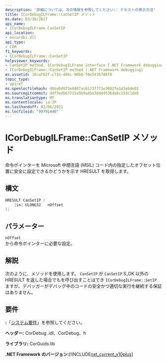 ```yaml
---
description: '詳細については、次の情報を参照してください:: テキストの表示方法'
title: ICorDebugILFrame::CanSetIP メソッド
ms.date: 03/30/2017
api_name:
- ICorDebugILFrame.CanSetIP
api_location:
- mscordbi.dll
api_type:
- COM
f1_keywords:
- ICorDebugILFrame::CanSetIP
helpviewer_keywords:
- CanSetIP method, ICorDebugILFrame interface [.NET Framework debugging]
- ICorDebugILFrame::CanSetIP method [.NET Framework debugging]
ms.assetid: 16caf02f-c71e-486c-90b0-f0e54357d8f0
topic_type:
- apiref
ms.openlocfilehash: d6ba0d073e8807ac6173f7f3e3982fe1d3eb4e01
ms.sourcegitcommit: ddf7edb67715a5b9a45e3dd44536dabc153c1de0
ms.translationtype: MT
ms.contentlocale: ja-JP
ms.lasthandoff: 02/06/2021
ms.locfileid: "99791440"
---
```

# <a name="icordebugilframecansetip-method"></a>ICorDebugILFrame::CanSetIP メソッド

命令ポインターを Microsoft 中間言語 (MSIL) コード内の指定したオフセット位置に安全に設定できるかどうかを示す HRESULT を取得します。  
  
## <a name="syntax"></a>構文  
  
```cpp  
HRESULT CanSetIP (  
    [in] ULONG32   nOffset  
);  
```  
  
## <a name="parameters"></a>パラメーター  

 `nOffset`  
 から命令ポインターに必要な設定。  
  
## <a name="remarks"></a>解説  

 次のように、メソッドを使用します。 `CanSetIP` [](icordebugilframe-setip-method.md) が `CanSetIP` S_OK 以外の HRESULT を返した場合でもを呼び出すことはでき `ICorDebugILFrame::SetIP` ますが、デバッガーがデバッグ中のコードの安全かつ適切な実行を継続する保証はありません。  
  
## <a name="requirements"></a>要件  

 **:**「[システム要件](../../get-started/system-requirements.md)」を参照してください。  
  
 **ヘッダー:** CorDebug .idl、CorDebug、h  
  
 **ライブラリ:** CorGuids.lib  
  
 **.NET Framework のバージョン:**[!INCLUDE[net_current_v10plus](../../../../includes/net-current-v10plus-md.md)]
